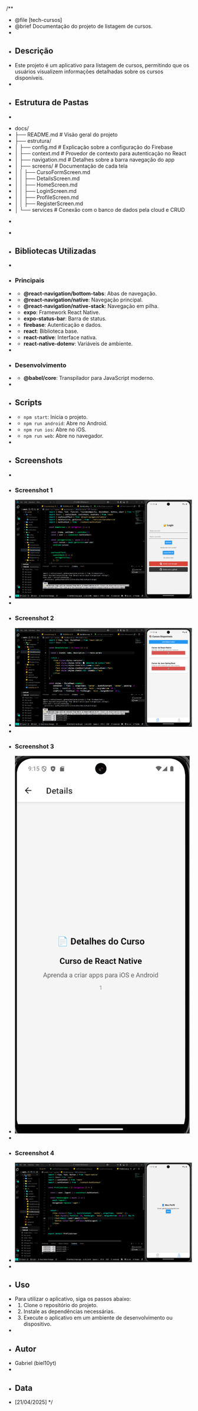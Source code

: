 /**
 * @file [tech-cursos]
 * @brief Documentação do projeto de listagem de cursos.
 *
 * ## Descrição
 * Este projeto é um aplicativo para listagem de cursos, permitindo que os usuários visualizem informações detalhadas sobre os cursos disponíveis.
 *
 * ## Estrutura de Pastas
 * ```
 * docs/
 * ├── README.md                  # Visão geral do projeto
 * ├── estrutura/                 
 * │   ├── config.md              # Explicação sobre a configuração do Firebase
 * │   ├── context.md              # Provedor de contexto para autenticação no React
 * │   ├── navigation.md          # Detalhes sobre a barra navegação do app
 * │   ├── screens/               # Documentação de cada tela
 * │   │   ├── CursoFormScreen.md
 * │   │   ├── DetailsScreen.md
 * │   │   ├── HomeScreen.md
 * │   │   ├── LoginScreen.md
 * │   │   ├── ProfileScreen.md
 * │   │   ├── RegisterScreen.md
 * │   └── services  # Conexão com o banco de dados pela cloud e CRUD
 * ```
 *
 * ## Bibliotecas Utilizadas
 *
 * ### Principais
 * - **@react-navigation/bottom-tabs**: Abas de navegação.
 * - **@react-navigation/native**: Navegação principal.
 * - **@react-navigation/native-stack**: Navegação em pilha.
 * - **expo**: Framework React Native.
 * - **expo-status-bar**: Barra de status.
 * - **firebase**: Autenticação e dados.
 * - **react**: Biblioteca base.
 * - **react-native**: Interface nativa.
 * - **react-native-dotenv**: Variáveis de ambiente.
 *
 * ### Desenvolvimento
 * - **@babel/core**: Transpilador para JavaScript moderno.
 *
 * ## Scripts
 * - `npm start`: Inicia o projeto.
 * - `npm run android`: Abre no Android.
 * - `npm run ios`: Abre no iOS.
 * - `npm run web`: Abre no navegador.
 *
 * ## Screenshots
 *
 * ### Screenshot 1
 * ![Tela de login do aplicativo](./screenshots/Captura%20de%20tela%202025-06-04%20183229.png)
 *
 * ### Screenshot 2
 * ![Tela de listagem de cursos](./screenshots/Captura%20de%20tela%202025-06-04%20183339.png)
 *
 * ### Screenshot 3
 * ![Tela de detalhes do curso](./screenshots/Captura%20de%20tela%202025-04-21%20181523.png)
 *
 * ### Screenshot 4
 * ![Tela de Perfil](./screenshots/Captura%20de%20tela%202025-06-04%20183512.png)
 *
 * ## Uso
 * Para utilizar o aplicativo, siga os passos abaixo:
 * 1. Clone o repositório do projeto.
 * 2. Instale as dependências necessárias.
 * 3. Execute o aplicativo em um ambiente de desenvolvimento ou dispositivo.
 *
 * ## Autor
 * Gabriel (biel10yt)
 *
 * ## Data
 * [21/04/2025]
 */